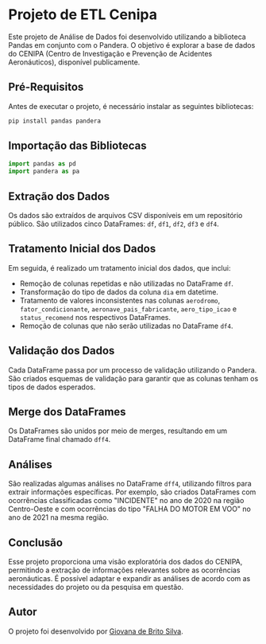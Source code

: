 # Projeto de ETL Cenipa

Este projeto de Análise de Dados foi desenvolvido utilizando a biblioteca Pandas em conjunto com o Pandera. O objetivo é explorar a base de dados do CENIPA (Centro de Investigação e Prevenção de Acidentes Aeronáuticos), disponível publicamente.

## Pré-Requisitos

Antes de executar o projeto, é necessário instalar as seguintes bibliotecas:

```bash
pip install pandas pandera
```

## Importação das Bibliotecas

```python
import pandas as pd
import pandera as pa
```

## Extração dos Dados

Os dados são extraídos de arquivos CSV disponíveis em um repositório público. São utilizados cinco DataFrames: `df`, `df1`, `df2`, `df3` e `df4`.

## Tratamento Inicial dos Dados

Em seguida, é realizado um tratamento inicial dos dados, que inclui:

- Remoção de colunas repetidas e não utilizadas no DataFrame `df`.
- Transformação do tipo de dados da coluna `dia` em datetime.
- Tratamento de valores inconsistentes nas colunas `aerodromo`, `fator_condicionante`, `aeronave_pais_fabricante`, `aero_tipo_icao` e `status_recomend` nos respectivos DataFrames.
- Remoção de colunas que não serão utilizadas no DataFrame `df4`.

## Validação dos Dados

Cada DataFrame passa por um processo de validação utilizando o Pandera. São criados esquemas de validação para garantir que as colunas tenham os tipos de dados esperados.

## Merge dos DataFrames

Os DataFrames são unidos por meio de merges, resultando em um DataFrame final chamado `dff4`.

## Análises

São realizadas algumas análises no DataFrame `dff4`, utilizando filtros para extrair informações específicas. Por exemplo, são criados DataFrames com ocorrências classificadas como "INCIDENTE" no ano de 2020 na região Centro-Oeste e com ocorrências do tipo "FALHA DO MOTOR EM VOO" no ano de 2021 na mesma região.

## Conclusão

Esse projeto proporciona uma visão exploratória dos dados do CENIPA, permitindo a extração de informações relevantes sobre as ocorrências aeronáuticas. É possível adaptar e expandir as análises de acordo com as necessidades do projeto ou da pesquisa em questão.

## Autor
O projeto foi desenvolvido por [Giovana de Brito Silva](https://github.com/giobritos).

